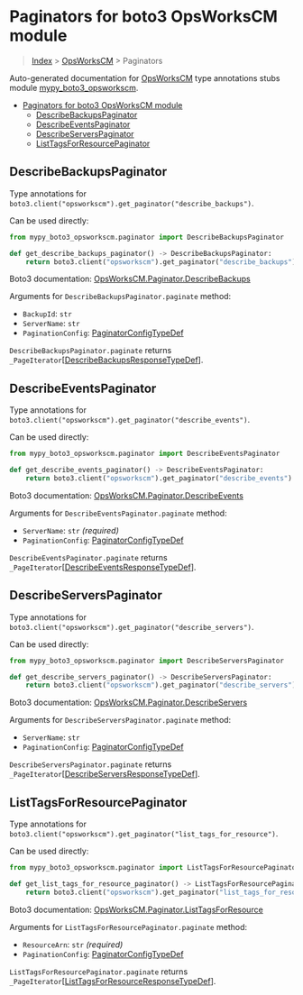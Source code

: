 # Paginators for boto3 OpsWorksCM module

> [Index](..) > [OpsWorksCM](.) > Paginators

Auto-generated documentation for
[OpsWorksCM](https://boto3.amazonaws.com/v1/documentation/api/latest/reference/services/opsworkscm.html#OpsWorksCM)
type annotations stubs module
[mypy_boto3_opsworkscm](https://pypi.org/project/mypy-boto3-opsworkscm/).

- [Paginators for boto3 OpsWorksCM module](#paginators-for-boto3-opsworkscm-module)
  - [DescribeBackupsPaginator](#describebackupspaginator)
  - [DescribeEventsPaginator](#describeeventspaginator)
  - [DescribeServersPaginator](#describeserverspaginator)
  - [ListTagsForResourcePaginator](#listtagsforresourcepaginator)

## DescribeBackupsPaginator

Type annotations for
`boto3.client("opsworkscm").get_paginator("describe_backups")`.

Can be used directly:

```python
from mypy_boto3_opsworkscm.paginator import DescribeBackupsPaginator

def get_describe_backups_paginator() -> DescribeBackupsPaginator:
    return boto3.client("opsworkscm").get_paginator("describe_backups")
```

Boto3 documentation:
[OpsWorksCM.Paginator.DescribeBackups](https://boto3.amazonaws.com/v1/documentation/api/latest/reference/services/opsworkscm.html#OpsWorksCM.Paginator.DescribeBackups)

Arguments for `DescribeBackupsPaginator.paginate` method:

- `BackupId`: `str`
- `ServerName`: `str`
- `PaginationConfig`:
  [PaginatorConfigTypeDef](./type_defs.md#paginatorconfigtypedef)

`DescribeBackupsPaginator.paginate` returns
`_PageIterator`\[[DescribeBackupsResponseTypeDef](./type_defs.md#describebackupsresponsetypedef)\].

## DescribeEventsPaginator

Type annotations for
`boto3.client("opsworkscm").get_paginator("describe_events")`.

Can be used directly:

```python
from mypy_boto3_opsworkscm.paginator import DescribeEventsPaginator

def get_describe_events_paginator() -> DescribeEventsPaginator:
    return boto3.client("opsworkscm").get_paginator("describe_events")
```

Boto3 documentation:
[OpsWorksCM.Paginator.DescribeEvents](https://boto3.amazonaws.com/v1/documentation/api/latest/reference/services/opsworkscm.html#OpsWorksCM.Paginator.DescribeEvents)

Arguments for `DescribeEventsPaginator.paginate` method:

- `ServerName`: `str` *(required)*
- `PaginationConfig`:
  [PaginatorConfigTypeDef](./type_defs.md#paginatorconfigtypedef)

`DescribeEventsPaginator.paginate` returns
`_PageIterator`\[[DescribeEventsResponseTypeDef](./type_defs.md#describeeventsresponsetypedef)\].

## DescribeServersPaginator

Type annotations for
`boto3.client("opsworkscm").get_paginator("describe_servers")`.

Can be used directly:

```python
from mypy_boto3_opsworkscm.paginator import DescribeServersPaginator

def get_describe_servers_paginator() -> DescribeServersPaginator:
    return boto3.client("opsworkscm").get_paginator("describe_servers")
```

Boto3 documentation:
[OpsWorksCM.Paginator.DescribeServers](https://boto3.amazonaws.com/v1/documentation/api/latest/reference/services/opsworkscm.html#OpsWorksCM.Paginator.DescribeServers)

Arguments for `DescribeServersPaginator.paginate` method:

- `ServerName`: `str`
- `PaginationConfig`:
  [PaginatorConfigTypeDef](./type_defs.md#paginatorconfigtypedef)

`DescribeServersPaginator.paginate` returns
`_PageIterator`\[[DescribeServersResponseTypeDef](./type_defs.md#describeserversresponsetypedef)\].

## ListTagsForResourcePaginator

Type annotations for
`boto3.client("opsworkscm").get_paginator("list_tags_for_resource")`.

Can be used directly:

```python
from mypy_boto3_opsworkscm.paginator import ListTagsForResourcePaginator

def get_list_tags_for_resource_paginator() -> ListTagsForResourcePaginator:
    return boto3.client("opsworkscm").get_paginator("list_tags_for_resource")
```

Boto3 documentation:
[OpsWorksCM.Paginator.ListTagsForResource](https://boto3.amazonaws.com/v1/documentation/api/latest/reference/services/opsworkscm.html#OpsWorksCM.Paginator.ListTagsForResource)

Arguments for `ListTagsForResourcePaginator.paginate` method:

- `ResourceArn`: `str` *(required)*
- `PaginationConfig`:
  [PaginatorConfigTypeDef](./type_defs.md#paginatorconfigtypedef)

`ListTagsForResourcePaginator.paginate` returns
`_PageIterator`\[[ListTagsForResourceResponseTypeDef](./type_defs.md#listtagsforresourceresponsetypedef)\].
